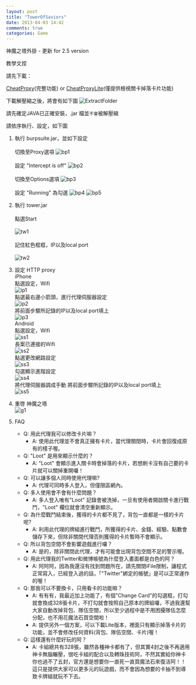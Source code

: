 ```yaml
---
layout: post
title: "TowerOfSaviors"
date: 2013-04-03 14:42
comments: true
categories: Game
---
```


神魔之塔外掛 - 更新 for 2.5 version

教學文捏

請先下載：

[CheatProxy][CheatProxy](完整功能)
or
[CheatProxyLite][CheatProxyLite](僅提供檢視關卡掉落卡片功能)

下載解壓縮之後，將會有如下圖
![ExtractFolder][ExtractFolder]

請先確定JAVA已正確安裝，.jar 檔並`不會`被解壓縮

請依序執行、設定，如下圖

1. 執行 burpsuite.jar，並如下設定
    <br>    
    切換至Proxy選項
    ![bp1][bp1]
    <br>    
    設定 "Intercept is off"
    ![bp2][bp2]
    <br>    
    切換至Options選項
    ![bp3][bp3]
    <br>    
    設定 "Running" 為勾選
    ![bp4][bp4]
    ![bp5][bp5]

2. 執行 tower.jar
    <br>    
    點選Start
    <br>    
    ![tw1][tw1]
    <br>    
    記住紅色框框，IP以及local port
    <br>    
    ![tw2][tw2]

3. 設定 HTTP proxy 
    <br>
    iPhone
    <br>
    點選設定，Wifi
    <br>
    ![ip1][ip1]
    <br>
    點選最右邊小箭頭，進行代理伺服器設定
    <br>
    ![ip2][ip2]
    <br>
    將前面步驟所記錄的IP以及local port填上
    <br>
    ![ip3][ip3]
    <br>
    Android
    <br>
    點選設定，Wifi
    <br>
    ![ss1][ss1]
    <br>
    長案已連接的Wifi
    <br>
    ![ss2][ss2]
    <br>
    點選更改網路設定
    <br>
    ![ss3][ss3]
    <br>
    勾選顯示進階設定
    <br>
    ![ss4][ss4]
    <br>
    將代理伺服器調成手動
    將前面步驟所記錄的IP以及local port填上
    <br>
    ![ss5][ss5]
    <br>

4. 重啓 神魔之塔
    <br>
    ![g1][g1]

5. FAQ
    - Q: 用此代理我可以修改卡片嘛？
        - A: 使用此代理並不會真正擁有卡片，當代理關閉時，卡片會回復成原有的樣子喔。
    - Q: "Loot" 是用來顯示什麼的？
        - A: "Loot" 會顯示進入關卡時會掉落的卡片，若想刷卡沒有自己要的卡片就可以關掉重開囉！
    - Q: 可以讓多個人同時使用代理嘛?
        - A: 代理可同時多人登入，但僅限區網內。
    - Q: 多人使用會不會有什麼問題？
        - A: 多人登入唯有"Loot" 記錄會被洗掉，一旦有使用者開啟關卡進行戰鬥，"Loot" 欄位就會清空重新顯示。
    - Q: 為什麼戰鬥結束後，獲得的卡片都不見了，背包一直都是一樣的卡片呢?
        - A: 利用此代理的牌組進行戰鬥，所獲得的卡片、金錢、經驗、點數會儲存下來，但除非關閉代理否則獲得的卡片暫時不會顯示。
    - Q: 所以背包空間不會影響遊戲進行囉？
        - A: 是的，除非關閉此代理，才有可能會出現背包空間不足的警示喔。
    - Q: 用此代理我的Twitter和微博帳號為什麼登入畫面都是白色的阿？
        - A: 阿阿阿，因為我還沒有找到問題所在，請先關閉iFile限制，讓程式正常寫入，已經登入過的話，「"Twitter"綁定的帳號」是可以正常運作的喔！
    - Q: 那我可以不要換卡，只用看卡的功能嘛？
        - A: 有有有，我最近加上功能了，有個"Change Card"的勾選框，打勾就會換成328張卡片，不打勾就會按照自己原本的牌組囉，不過我還幫大家自動改掉背包、隊伍空間，所以至少過程中是不用困擾隊伍怎麼分配，也不用花魔法石買空間啦！
        - A: 提供另外一個方案，可以下載Lite版本，裡面只有顯示掉落卡片的功能，並不會修改任何資料(背包、隊伍空間、卡片)喔！
    - Q: 這樣還有什麼好玩的阿？
        - A: 卡組總共有328張，雖然各種神卡都有了，但其實4封之後不再適用神卡無腦輾壓，很吃卡組的配合以及轉珠技術阿，不然其實給你神卡你也過不了五封，官方還是想要你一直死一直買魔法石來復活阿！！這只是提供大家可以更多元的玩遊戲，而不會因為想要的卡抽不到導致卡牌組就玩不下去。

[CheatProxy]: https://mega.co.nz/#!e1w1EIBA!SdQ9R16n0XI1U0hDZ_D5fXE5eVZEXZloLI0lOkqlcM0
[CheatProxyLite]: https://mega.co.nz/#!D1AWiJDZ!bI9OVGc2MevpKPJEEljS7UyX8943pjvygDAMD27a-1k
[ExtractFolder]: /images/ExtractFolder.png "Extract folder"
[bp1]: /images/bp1.png "bp"
[bp2]: /images/bp2.png "bp"
[bp3]: /images/bp3.png "bp"
[bp4]: /images/bp4.png "bp"
[bp5]: /images/bp5.png "bp"
[tw1]: /images/tw1.png "tw"
[tw2]: /images/tw2.png "tw"
[ip1]: /images/ip1.png "ip"
[ip2]: /images/ip2.png "ip"
[ip3]: /images/ip3.png "ip"
[g1]: /images/g1.png "g"
[ss1]: /images/ss1.png "ss"
[ss2]: /images/ss2.png "ss"
[ss3]: /images/ss3.png "ss"
[ss4]: /images/ss4.png "ss"
[ss5]: /images/ss5.png "ss"
